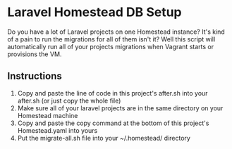 # Laravel Homestead DB Setup

Do you have a lot of Laravel projects on one Homestead instance? It's kind
of a pain to run the migrations for all of them isn't it? Well this script
will automatically run all of your projects migrations when Vagrant starts
or provisions the VM.

## Instructions

1. Copy and paste the line of code in this project's after.sh into your after.sh (or just copy the whole file)
2. Make sure all of your laravel projects are in the same directory on your Homestead machine
3. Copy and paste the copy command at the bottom of this project's Homestead.yaml into yours
4. Put the migrate-all.sh file into your ~/.homestead/ directory
